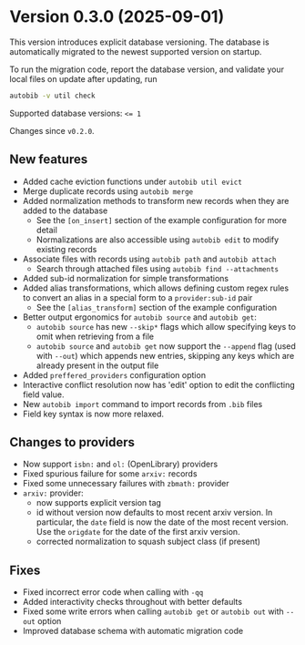# Version 0.3.0 (2025-09-01)

This version introduces explicit database versioning.
The database is automatically migrated to the newest supported version on startup.

To run the migration code, report the database version, and validate your local files on update after updating, run
```sh
autobib -v util check
```

Supported database versions: `<= 1`

Changes since `v0.2.0`.

## New features

- Added cache eviction functions under `autobib util evict`
- Merge duplicate records using `autobib merge`
- Added normalization methods to transform new records when they are added to the database
  - See the `[on_insert]` section of the example configuration for more detail
  - Normalizations are also accessible using `autobib edit` to modify existing records
- Associate files with records using `autobib path` and `autobib attach`
  - Search through attached files using `autobib find --attachments`
- Added sub-id normalization for simple transformations
- Added alias transformations, which allows defining custom regex rules to convert an alias in a special form to a `provider:sub-id` pair
  - See the `[alias_transform]` section of the example configuration
- Better output ergonomics for `autobib source` and `autobib get`:
  - `autobib source` has new `--skip*` flags which allow specifying keys to omit when retrieving from a file
  - `autobib source` and `autobib get` now support the `--append` flag (used with `--out`) which appends new entries, skipping any keys which are already present in the output file
- Added `preffered_providers` configuration option
- Interactive conflict resolution now has 'edit' option to edit the conflicting field value.
- New `autobib import` command to import records from `.bib` files
- Field key syntax is now more relaxed.

## Changes to providers

- Now support `isbn:` and `ol:` (OpenLibrary) providers
- Fixed spurious failure for some `arxiv:` records
- Fixed some unnecessary failures with `zbmath:` provider
- `arxiv:` provider:
  - now supports explicit version tag
  - id without version now defaults to most recent arxiv version.
    In particular, the `date` field is now the date of the most recent version.
    Use the `origdate` for the date of the first arxiv version.
  - corrected normalization to squash subject class (if present)

## Fixes

- Fixed incorrect error code when calling with `-qq`
- Added interactivity checks throughout with better defaults
- Fixed some write errors when calling `autobib get` or `autobib out` with `--out` option
- Improved database schema with automatic migration code
